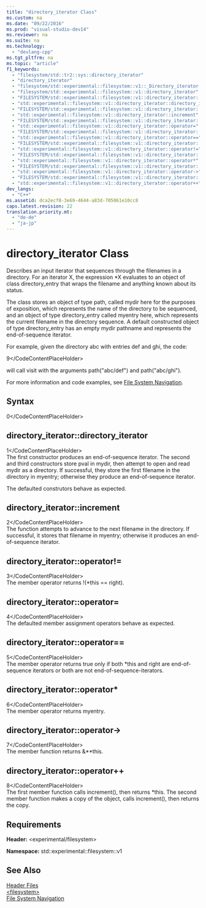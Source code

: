 ```yaml
---
title: "directory_iterator Class"
ms.custom: na
ms.date: "09/22/2016"
ms.prod: "visual-studio-dev14"
ms.reviewer: na
ms.suite: na
ms.technology: 
  - "devlang-cpp"
ms.tgt_pltfrm: na
ms.topic: "article"
f1_keywords: 
  - "filesystem/std::tr2::sys::directory_iterator"
  - "directory_iterator"
  - "filesystem/std::experimental::filesystem::v1::_Directory_iterator::_Directory_iterator"
  - "filesystem/std::experimental::filesystem::v1::directory_iterator"
  - "FILESYSTEM/std::experimental::filesystem::v1::directory_iterator::directory_iterator"
  - "std::experimental::filesystem::v1::directory_iterator::directory_iterator"
  - "FILESYSTEM/std::experimental::filesystem::v1::directory_iterator::increment"
  - "std::experimental::filesystem::v1::directory_iterator::increment"
  - "FILESYSTEM/std::experimental::filesystem::v1::directory_iterator::operator="
  - "std::experimental::filesystem::v1::directory_iterator::operator="
  - "FILESYSTEM/std::experimental::filesystem::v1::directory_iterator::operator=="
  - "std::experimental::filesystem::v1::directory_iterator::operator=="
  - "FILESYSTEM/std::experimental::filesystem::v1::directory_iterator::operator!="
  - "std::experimental::filesystem::v1::directory_iterator::operator!="
  - "FILESYSTEM/std::experimental::filesystem::v1::directory_iterator::operator*"
  - "std::experimental::filesystem::v1::directory_iterator::operator*"
  - "FILESYSTEM/std::experimental::filesystem::v1::directory_iterator::operator->"
  - "std::experimental::filesystem::v1::directory_iterator::operator->"
  - "FILESYSTEM/std::experimental::filesystem::v1::directory_iterator::operator++"
  - "std::experimental::filesystem::v1::directory_iterator::operator++"
dev_langs: 
  - "C++"
ms.assetid: dca2ecf8-3e69-4644-a83d-705061e10cc8
caps.latest.revision: 22
translation.priority.mt: 
  - "de-de"
  - "ja-jp"
---
```

# directory_iterator Class
Describes an input iterator that sequences through the filenames in a directory. For an iterator X, the expression *X evaluates to an object of class directory_entry that wraps the filename and anything known about its status.  
  
 The class stores an object of type path, called mydir here for the purposes of exposition, which represents the name of the directory to be sequenced, and an object of type directory_entry called myentry here, which represents the current filename in the directory sequence. A default constructed object of type directory_entry has an empty mydir pathname and represents the end-of-sequence iterator.  
  
 For example, given the directory abc with entries def and ghi, the code:  
  
 <CodeContentPlaceHolder>9\</CodeContentPlaceHolder>  
  
 will call visit with the arguments path("abc/def") and path("abc/ghi").  
  
 For more information and code examples, see [File System Navigation](../vs140/file-system-navigation.md).  
  
## Syntax  
  
<CodeContentPlaceHolder>0\</CodeContentPlaceHolder>  
## directory_iterator::directory_iterator  
  
<CodeContentPlaceHolder>1\</CodeContentPlaceHolder>  
 The first constructor produces an end-of-sequence iterator. The second and third constructors store pval in mydir, then attempt to open and read mydir as a directory. If successful, they store the first filename in the directory in myentry; otherwise they produce an end-of-sequence iterator.  
  
 The defaulted construtors behave as expected.  
  
## directory_iterator::increment  
  
<CodeContentPlaceHolder>2\</CodeContentPlaceHolder>  
 The function attempts to advance to the next filename in the directory. If successful, it stores that filename in myentry; otherwise it produces an end-of-sequence iterator.  
  
## directory_iterator::operator!=  
  
<CodeContentPlaceHolder>3\</CodeContentPlaceHolder>  
 The member operator returns !(*this == right).  
  
## directory_iterator::operator=  
  
<CodeContentPlaceHolder>4\</CodeContentPlaceHolder>  
 The defaulted member assignment operators behave as expected.  
  
## directory_iterator::operator==  
  
<CodeContentPlaceHolder>5\</CodeContentPlaceHolder>  
 The member operator returns true only if both *this and right are end-of-sequence iterators or both are not end-of-sequence-iterators.  
  
## directory_iterator::operator*  
  
<CodeContentPlaceHolder>6\</CodeContentPlaceHolder>  
 The member operator returns myentry.  
  
## directory_iterator::operator->  
  
<CodeContentPlaceHolder>7\</CodeContentPlaceHolder>  
 The member function returns &**this.  
  
## directory_iterator::operator++  
  
<CodeContentPlaceHolder>8\</CodeContentPlaceHolder>  
 The first member function calls increment(), then returns *this. The second member function makes a copy of the object, calls increment(), then returns the copy.  
  
## Requirements  
 **Header:** \<experimental/filesystem>  
  
 **Namespace:** std::experimental::filesystem::v1  
  
## See Also  
 [Header Files](../vs140/c---standard-library-header-files.md)   
 [\<filesystem>](../vs140/-filesystem-.md)   
 [File System Navigation](../vs140/file-system-navigation.md)
